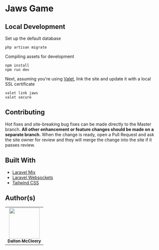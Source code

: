 # Jaws Game

## Local Development

Set up the default database
```console
php artisan migrate
```

Compiling assets for development

```console
npm install
npm run dev
```

Next, assuming you're using [Valet](https://laravel.com/docs/6.x/valet), link the site and update it with a local SSL certificate

```console
valet link jaws
valet secure
```

## Contributing

Hot fixes and site-breaking bug fixes can be made directly to the Master branch.
**All other enhancement or feature changes should be made on a separate branch.**
When the change is ready, open a Pull Request and ask the site owner for review and they will merge the change into the site if it passes review.

## Built With

- [Laravel Mix](https://github.com/JeffreyWay/laravel-mix)
- [Laravel Websockets](https://beyondco.de/docs/laravel-websockets)
- [Tailwind CSS](https://tailwindcss.com/docs)

## Author(s)

<table>
  <tr>
    <td align="center">
      <a href="https://github.com/DaltonMcCleery">
        <img src="https://avatars2.githubusercontent.com/u/37309201?v=4" width="100px;" alt=""/><br/>
        <sub><b>Dalton McCleery</b></sub><br/>
      </a>
    </td>
  </tr>
</table>
